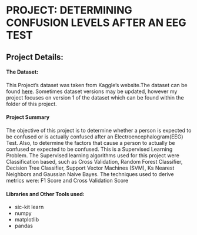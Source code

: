 # PROJECT: DETERMINING CONFUSION LEVELS AFTER AN EEG TEST

## Project Details: 


#### The Dataset:
This Project’s dataset was taken from Kaggle’s website.The dataset can be found [here](https://www.kaggle.com/wanghaohan/eeg-brain-wave-for-confusion). Sometimes dataset versions may be updated, however my project focuses on version 1 of the dataset which can be found within the folder of this project. 

#### Project Summary
The objective of this project is to determine whether a person is expected to be confused or is actually confused after an Electroencephalogram(EEG) Test.  Also, to determine the factors that cause a person to actually be confused or expected to be confused. 
This is a Supervised Learning Problem. The Supervised learning algorithms used for this project were Classification based, such as Cross Validation, Random Forest Classifier, Decision Tree Classifier, Support Vector Machines (SVM), Ks Nearest Neighbors and Gaussian Naive Bayes. 
The techniques used to derive metrics were: F1 Score and Cross Validation Score 

#### Libraries and Other Tools used:
- sic-kit learn
- numpy
- matplotlib
- pandas


